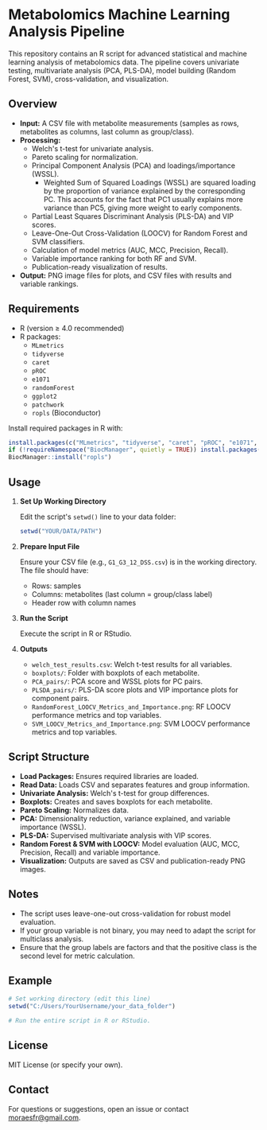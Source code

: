 # Metabolomics Machine Learning Analysis Pipeline

This repository contains an R script for advanced statistical and machine learning analysis of metabolomics data. The pipeline covers univariate testing, multivariate analysis (PCA, PLS-DA), model building (Random Forest, SVM), cross-validation, and visualization.

## Overview

- **Input:** A CSV file with metabolite measurements (samples as rows, metabolites as columns, last column as group/class).
- **Processing:**
  - Welch's t-test for univariate analysis.
  - Pareto scaling for normalization.
  - Principal Component Analysis (PCA) and loadings/importance (WSSL).
    -  Weighted Sum of Squared Loadings (WSSL) are squared loading by the proportion of variance explained by the corresponding PC. This accounts for the fact that PC1 usually explains more variance than PC5, giving more weight to early components.
  - Partial Least Squares Discriminant Analysis (PLS-DA) and VIP scores.
  - Leave-One-Out Cross-Validation (LOOCV) for Random Forest and SVM classifiers.
  - Calculation of model metrics (AUC, MCC, Precision, Recall).
  - Variable importance ranking for both RF and SVM.
  - Publication-ready visualization of results.
- **Output:** PNG image files for plots, and CSV files with results and variable rankings.

## Requirements

- R (version ≥ 4.0 recommended)
- R packages:
  - `MLmetrics`
  - `tidyverse`
  - `caret`
  - `pROC`
  - `e1071`
  - `randomForest`
  - `ggplot2`
  - `patchwork`
  - `ropls` (Bioconductor)

Install required packages in R with:
```r
install.packages(c("MLmetrics", "tidyverse", "caret", "pROC", "e1071", "randomForest", "ggplot2", "patchwork"))
if (!requireNamespace("BiocManager", quietly = TRUE)) install.packages("BiocManager")
BiocManager::install("ropls")
```

## Usage

1. **Set Up Working Directory**

   Edit the script's `setwd()` line to your data folder:
   ```r
   setwd("YOUR/DATA/PATH")
   ```

2. **Prepare Input File**

   Ensure your CSV file (e.g., `G1_G3_12_DSS.csv`) is in the working directory. The file should have:
   - Rows: samples
   - Columns: metabolites (last column = group/class label)
   - Header row with column names

3. **Run the Script**

   Execute the script in R or RStudio.

4. **Outputs**

   - `welch_test_results.csv`: Welch t-test results for all variables.
   - `boxplots/`: Folder with boxplots of each metabolite.
   - `PCA_pairs/`: PCA score and WSSL plots for PC pairs.
   - `PLSDA_pairs/`: PLS-DA score plots and VIP importance plots for component pairs.
   - `RandomForest_LOOCV_Metrics_and_Importance.png`: RF LOOCV performance metrics and top variables.
   - `SVM_LOOCV_Metrics_and_Importance.png`: SVM LOOCV performance metrics and top variables.

## Script Structure

- **Load Packages:** Ensures required libraries are loaded.
- **Read Data:** Loads CSV and separates features and group information.
- **Univariate Analysis:** Welch's t-test for group differences.
- **Boxplots:** Creates and saves boxplots for each metabolite.
- **Pareto Scaling:** Normalizes data.
- **PCA:** Dimensionality reduction, variance explained, and variable importance (WSSL).
- **PLS-DA:** Supervised multivariate analysis with VIP scores.
- **Random Forest & SVM with LOOCV:** Model evaluation (AUC, MCC, Precision, Recall) and variable importance.
- **Visualization:** Outputs are saved as CSV and publication-ready PNG images.

## Notes

- The script uses leave-one-out cross-validation for robust model evaluation.
- If your group variable is not binary, you may need to adapt the script for multiclass analysis.
- Ensure that the group labels are factors and that the positive class is the second level for metric calculation.

## Example

```r
# Set working directory (edit this line)
setwd("C:/Users/YourUsername/your_data_folder")

# Run the entire script in R or RStudio.
```

## License

MIT License (or specify your own).

## Contact

For questions or suggestions, open an issue or contact moraesfr@gmail.com.
